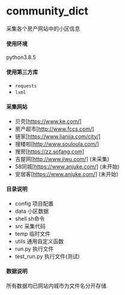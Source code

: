 # community_dict

采集各个房产网站中的小区信息

#### 使用环境
python3.8.5

#### 使用第三方库

- `requests`
- `lxml`


#### 采集网站

- 贝壳[https://www.ke.com/]
- 房产超市[http://www.fccs.com/]
- 链家[https://www.lianjia.com/city/]
- 搜楼啦[http://www.souloula.com/]
- 搜房[https://zz.sofang.com]
- 吉屋网[http://www.jiwu.com/] (未采集)
- 58同城[https://www.anjuke.com/] (未开始)
- 安居客[https://www.anjuke.com/] (未开始)

#### 目录说明

- config  项目配置
- data  小区数据
- shell  sh命令
- src  采集代码
- temp  临时文件
- utils  通用自定义函数
- run.py  执行文件
- test_run.py  执行文件(测试)

#### 数据说明

所有数据均已网站内城市为文件名分开存储.
